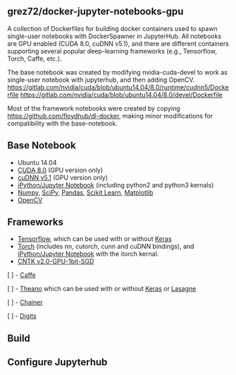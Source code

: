 ## grez72/docker-jupyter-notebooks-gpu
A collection of Dockerfiles for building docker containers used to
spawn single-user notebooks with DockerSpawner in JupyterHub. All notebooks are GPU enabled (CUDA 8.0, cuDNN v5.1), and there are different containers supporting several popular deep-learning frameworks (e.g., Tensorflow, Torch, Caffe, etc.).

The base notebook was created by modifying nvidia-cuda-devel to work as single-user notebook with jupyterhub, and then adding OpenCV.
https://gitlab.com/nvidia/cuda/blob/ubuntu14.04/8.0/runtime/cudnn5/Dockerfile
https://gitlab.com/nvidia/cuda/blob/ubuntu14.04/8.0/devel/Dockerfile

Most of the framework notebooks were created by copying  https://github.com/floydhub/dl-docker, making minor modifications for compatibility with the base-notebook.

## Base Notebook
* Ubuntu 14.04
* [CUDA 8.0](https://developer.nvidia.com/cuda-toolkit) (GPU version only)
* [cuDNN v5.1](https://developer.nvidia.com/cudnn) (GPU version only)
* [iPython/Jupyter Notebook](http://jupyter.org/) (including python2 and python3 kernals)
* [Numpy](http://www.numpy.org/), [SciPy](https://www.scipy.org/), [Pandas](http://pandas.pydata.org/), [Scikit Learn](http://scikit-learn.org/), [Matplotlib](http://matplotlib.org/)
* [OpenCV](http://opencv.org/)

## Frameworks
* [Tensorflow](https://www.tensorflow.org/), which can be used with or without [Keras](http://keras.io/)
* [Torch](http://torch.ch/) (includes nn, cutorch, cunn and cuDNN bindings), and [iPython/Jupyter Notebook](http://jupyter.org/) with the itorch kernal.
* [CNTK v2.0-GPU-1bit-SGD](https://www.microsoft.com/en-us/cognitive-toolkit/)

[ ] - [Caffe](http://caffe.berkeleyvision.org/)

[ ] - [Theano](http://deeplearning.net/software/theano/) which can be used with or without [Keras](http://keras.io/) or [Lasagne](http://lasagne.readthedocs.io/en/latest/)

[ ] - [Chainer](https://chainer.org/)

[ ] - [Digits](https://developer.nvidia.com/digits)

## Build


## Configure Jupyterhub
